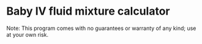 # Baby IV fluid mixture calculator

Note: This program comes with no guarantees or warranty of any kind; use at your own risk.